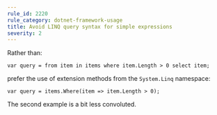 ```yaml
---
rule_id: 2220
rule_category: dotnet-framework-usage
title: Avoid LINQ query syntax for simple expressions
severity: 2
---
```

Rather than:

	var query = from item in items where item.Length > 0 select item;

prefer the use of extension methods from the `System.Linq` namespace:

	var query = items.Where(item => item.Length > 0);

The second example is a bit less convoluted.
